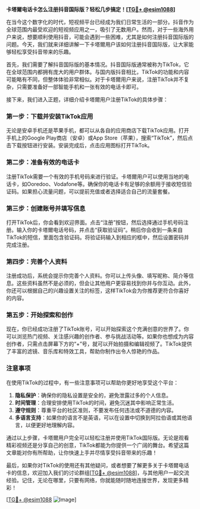 **卡塔爾电话卡怎么注册抖音国际版？轻松几步搞定！[[TG💪+ @esim1088](https://t.me/s/esim1088)]**

在当今这个数字化的时代，短视频平台已经成为我们日常生活的一部分。抖音作为全球范围内最受欢迎的短视频应用之一，吸引了无数用户。然而，对于一些海外用户来说，想要顺利使用抖音，可能会遇到一些困难，尤其是如何注册抖音国际版的问题。今天，我们就来详细讲解一下卡塔爾用户该如何注册抖音国际版，让大家能够轻松享受抖音带来的乐趣。

首先，我们需要了解抖音国际版的基本情况。抖音国际版通常被称为TikTok，它在全球范围内都拥有庞大的用户群体。与国内版抖音相比，TikTok的功能和内容可能略有不同，但整体体验非常相似。对于卡塔爾用户来说，注册TikTok并不复杂，只需要准备好一部智能手机和一张有效的电话卡即可。

接下来，我们进入正题，详细介绍卡塔爾用户注册TikTok的具体步骤：

### 第一步：下载并安装TikTok应用

无论是安卓手机还是苹果手机，都可以从各自的应用商店下载TikTok应用。打开手机上的Google Play商店（安卓）或App Store（苹果），搜索“TikTok”，然后点击下载按钮进行安装。安装完成后，点击应用图标打开TikTok。

### 第二步：准备有效的电话卡

注册TikTok需要一个有效的手机号码来进行验证。卡塔爾用户可以使用当地的电话卡，如Ooredoo、Vodafone等。确保你的电话卡有足够的余额用于接收短信验证码。如果担心流量问题，可以提前充值或者选择适合自己的流量套餐。

### 第三步：创建账号并填写信息

打开TikTok后，你会看到欢迎界面。点击“注册”按钮，然后选择通过手机号码注册。输入你的卡塔爾电话号码，并点击“获取验证码”。稍后你会收到一条来自TikTok的短信，里面包含验证码。将验证码输入到相应的框中，然后设置密码并完成注册。

### 第四步：完善个人资料

注册成功后，系统会提示你完善个人资料。你可以上传头像、填写昵称、简介等信息。这些资料虽然不是必须的，但会让其他用户更容易找到你并与你互动。此外，你还可以根据自己的兴趣设置关注的标签，这样TikTok会为你推荐更符合你喜好的内容。

### 第五步：开始探索和创作

现在，你已经成功注册了TikTok账号，可以开始探索这个充满创意的世界了。你可以浏览热门视频、关注感兴趣的创作者、参与挑战活动等。如果你也想成为内容创作者，只需点击屏幕下方的“+”号，就可以开始拍摄和编辑视频了。TikTok提供了丰富的滤镜、音乐库和特效工具，帮助你制作出令人惊艳的作品。

### 注意事项

在使用TikTok的过程中，有一些注意事项可以帮助你更好地享受这个平台：

1. **隐私保护**：确保你的隐私设置是安全的，避免泄露过多的个人信息。
2. **时间管理**：合理安排使用TikTok的时间，避免沉迷其中影响正常生活。
3. **遵守规则**：尊重平台的社区准则，不要发布任何违法或不道德的内容。
4. **多语言支持**：如果你的语言不是英语，可以在设置中切换到阿拉伯语或其他语言，以便更好地理解内容。

通过以上步骤，卡塔爾用户完全可以轻松注册并使用TikTok国际版。无论是观看精彩视频还是分享自己的创意，TikTok都能为你提供一个广阔的舞台。希望这篇文章能对你有所帮助，让你快速上手并尽情享受抖音带来的乐趣！

最后，如果你对TikTok的使用还有其他疑问，或者想要了解更多关于卡塔爾电话卡的信息，欢迎加入我们的讨论群组[[TG💪+ @esim1088](https://t.me/s/esim1088)]，与其他用户一起交流经验。记住，无论在哪里，只要有网络，你就能随时随地连接世界，发现更多精彩！

[[TG💪+ @esim1088](https://t.me/s/esim1088) ![Image](https://i.postimg.cc/4NQfJmqS/Snipaste-2025-05-13-00-14-12.png)]